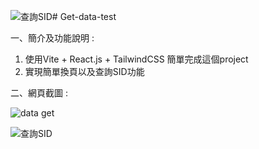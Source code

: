 ![查詢SID](https://github.com/BruceLiu0701/Get-data-test/assets/130199748/0d539795-0b48-4ea2-b438-45fbaf25088e)# Get-data-test

一、簡介及功能說明 :

1. 使用Vite + React.js + TailwindCSS 簡單完成這個project
2. 實現簡單換頁以及查詢SID功能

二、網頁截圖 :

![data get](https://github.com/BruceLiu0701/Get-data-test/assets/130199748/567801fc-acc3-42ae-ae97-5e1390706246)

![查詢SID](https://github.com/BruceLiu0701/Get-data-test/assets/130199748/d8e616c2-453f-41aa-a97a-949cb9c4964f)
